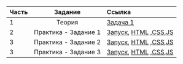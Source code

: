 | Часть |       Задание        | Ссылка                               |
| ----- | :------------------: | :----------------------------------- |
| 1     |        Теория        | [Задача 1]()                         |
| 2     | Практика - Задание 1 | [Запуск](https://github.com/fxshxr/frontend-test/tree/main/practice-1), [HTML]() ,[CSS](),[JS]() |
| 3     | Практика - Задание 2 | [Запуск](), [HTML]() ,[CSS](),[JS]() |
| 3     | Практика - Задание 3 | [Запуск](), [HTML]() ,[CSS](),[JS]() |
